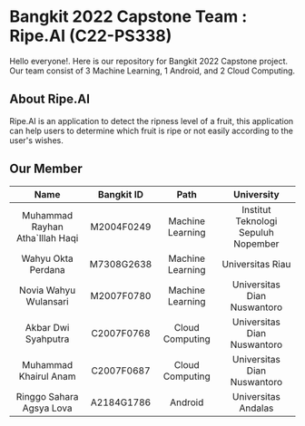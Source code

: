 # Bangkit 2022 Capstone Team : Ripe.AI (C22-PS338)
Hello everyone!. Here is our repository for Bangkit 2022 Capstone project. Our team consist of 3 Machine Learning, 1 Android, and 2 Cloud Computing.

## About Ripe.AI
Ripe.AI is an application to detect the ripness level of a fruit, this application can help users to determine which fruit is ripe or not easily according to the user's wishes. 


## Our Member
|          Name         | Bangkit ID |       Path       | University |
|:---------------------:|:----------:|:----------------:|:----------------:|
|  	Muhammad Rayhan Atha`Illah Haqi  |  M2004F0249  | Machine Learning | Institut Teknologi Sepuluh Nopember |
|  Wahyu Okta Perdana  |  M7308G2638  | Machine Learning | Universitas Riau |
|   Novia Wahyu Wulansari    |  M2007F0780  |  Machine Learning | 	Universitas Dian Nuswantoro |
|  Akbar Dwi Syahputra  |  C2007F0768  |  Cloud Computing | Universitas Dian Nuswantoro |
|    Muhammad Khairul Anam  |  C2007F0687  |   Cloud Computing | Universitas Dian Nuswantoro |
|    Ringgo Sahara Agsya Lova      |  A2184G1786  |      Android     | Universitas Andalas
